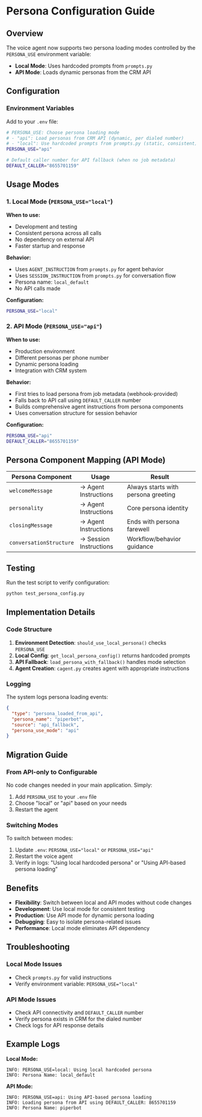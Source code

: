 # Persona Configuration Guide

## Overview

The voice agent now supports two persona loading modes controlled by the `PERSONA_USE` environment variable:

- **Local Mode**: Uses hardcoded prompts from `prompts.py`
- **API Mode**: Loads dynamic personas from the CRM API

## Configuration

### Environment Variables

Add to your `.env` file:

```bash
# PERSONA_USE: Choose persona loading mode
# - "api": Load personas from CRM API (dynamic, per dialed number)  
# - "local": Use hardcoded prompts from prompts.py (static, consistent)
PERSONA_USE="api"

# Default caller number for API fallback (when no job metadata)
DEFAULT_CALLER="8655701159"
```

## Usage Modes

### 1. Local Mode (`PERSONA_USE="local"`)

**When to use:**
- Development and testing
- Consistent persona across all calls
- No dependency on external API
- Faster startup and response

**Behavior:**
- Uses `AGENT_INSTRUCTION` from `prompts.py` for agent behavior
- Uses `SESSION_INSTRUCTION` from `prompts.py` for conversation flow
- Persona name: `local_default`
- No API calls made

**Configuration:**
```bash
PERSONA_USE="local"
```

### 2. API Mode (`PERSONA_USE="api"`)

**When to use:**
- Production environment
- Different personas per phone number
- Dynamic persona loading
- Integration with CRM system

**Behavior:**
- First tries to load persona from job metadata (webhook-provided)
- Falls back to API call using `DEFAULT_CALLER` number
- Builds comprehensive agent instructions from persona components
- Uses conversation structure for session behavior

**Configuration:**
```bash
PERSONA_USE="api"
DEFAULT_CALLER="8655701159"
```

## Persona Component Mapping (API Mode)

| Persona Component | Usage | Result |
|------------------|-------|---------|
| `welcomeMessage` | → Agent Instructions | Always starts with persona greeting |
| `personality` | → Agent Instructions | Core persona identity |
| `closingMessage` | → Agent Instructions | Ends with persona farewell |
| `conversationStructure` | → Session Instructions | Workflow/behavior guidance |

## Testing

Run the test script to verify configuration:

```bash
python test_persona_config.py
```

## Implementation Details

### Code Structure

1. **Environment Detection**: `should_use_local_persona()` checks `PERSONA_USE`
2. **Local Config**: `get_local_persona_config()` returns hardcoded prompts
3. **API Fallback**: `load_persona_with_fallback()` handles mode selection
4. **Agent Creation**: `cagent.py` creates agent with appropriate instructions

### Logging

The system logs persona loading events:

```json
{
  "type": "persona_loaded_from_api",
  "persona_name": "piperbot",
  "source": "api_fallback", 
  "persona_use_mode": "api"
}
```

## Migration Guide

### From API-only to Configurable

No code changes needed in your main application. Simply:

1. Add `PERSONA_USE` to your `.env` file
2. Choose "local" or "api" based on your needs
3. Restart the agent

### Switching Modes

To switch between modes:

1. Update `.env`: `PERSONA_USE="local"` or `PERSONA_USE="api"`
2. Restart the voice agent
3. Verify in logs: "Using local hardcoded persona" or "Using API-based persona loading"

## Benefits

- **Flexibility**: Switch between local and API modes without code changes
- **Development**: Use local mode for consistent testing
- **Production**: Use API mode for dynamic persona loading
- **Debugging**: Easy to isolate persona-related issues
- **Performance**: Local mode eliminates API dependency

## Troubleshooting

### Local Mode Issues
- Check `prompts.py` for valid instructions
- Verify environment variable: `PERSONA_USE="local"`

### API Mode Issues  
- Check API connectivity and `DEFAULT_CALLER` number
- Verify persona exists in CRM for the dialed number
- Check logs for API response details

## Example Logs

**Local Mode:**
```
INFO: PERSONA_USE=local: Using local hardcoded persona
INFO: Persona Name: local_default
```

**API Mode:**
```
INFO: PERSONA_USE=api: Using API-based persona loading  
INFO: Loading persona from API using DEFAULT_CALLER: 8655701159
INFO: Persona Name: piperbot
```